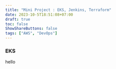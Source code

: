 ```yaml
---
title: "Mini Project : EKS, Jenkins, Terraform"
date: 2023-10-5T18:51:08+07:00
draft: true
toc: false
ShowShareButtons: false
tags: ["AWS", "DevOps"]
---
```


### EKS
hello



